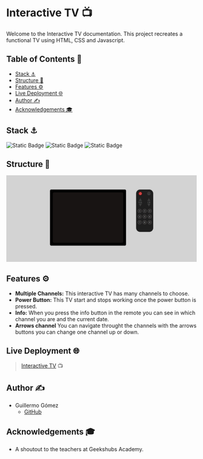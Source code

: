 # Interactive TV :tv:
Welcome to the Interactive TV documentation. This project recreates a functional TV using HTML, CSS and Javascript.


## Table of Contents :link:
* <a href="#stack">Stack :anchor:</a>
* <a href="#structure">Structure :file_folder:</a>
* <a href="#features">Features :gear:</a>
* <a href="#live-deployment">Live Deployment :globe_with_meridians:</a>
* <a href="#author">Author :writing_hand:</a>
* <a href="#acknowledgements">Acknowledgements 🎓</a>

<div id="stack"></div>

## Stack :anchor:
![Static Badge](https://img.shields.io/badge/HTML5-orange?style=flat-square)
![Static Badge](https://img.shields.io/badge/CSS3-blue?style=flat-square)
![Static Badge](https://shields.io/badge/JavaScript-F7DF1E?logo=JavaScript&logoColor=000&style=flat-square)

<div id="structure"></div>

## Structure :file_folder:

![alt text](https://github.com/guillermogm/ProyectoTV/blob/master/img/Readme.jpg?raw=true)

<div id="features"></div>

## Features :gear:
- **Multiple Channels:** This interactive TV has many channels to choose.
- **Power Button:** This TV start and stops working once the power button is pressed.
- **Info:** When you press the info button in the remote you can see in which channel you are and the current date.
- **Arrows channel** You can navigate throught the channels with the arrows buttons you can change one channel up or down.

<div id="live-deployment"></div>

## Live Deployment :globe_with_meridians:
> [Interactive TV](https://guillermogm.github.io/ProyectoTV/) :tv:

<div id="author"></div>

## Author :writing_hand:
* Guillermo Gómez
    * [GitHub](https://github.com/guillermogm)

<div id="acknowledgements"></div>

## Acknowledgements 🎓
* A shoutout to the teachers at Geekshubs Academy.
